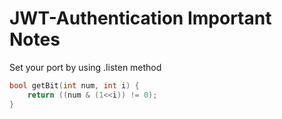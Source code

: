 # JWT-Authentication Important Notes

Set your port by using .listen method

``` cpp
bool getBit(int num, int i) {
    return ((num & (1<<i)) != 0);
}
```
